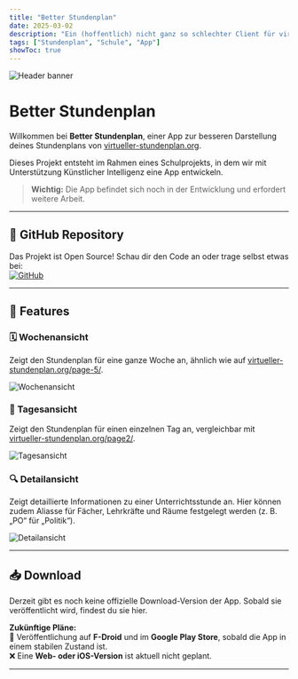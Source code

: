 ```yaml
---
title: "Better Stundenplan"
date: 2025-03-02
description: "Ein (hoffentlich) nicht ganz so schlechter Client für virtueller-stundenplan.org."
tags: ["Stundenplan", "Schule", "App"]
showToc: true
---
```


![Header banner](/images/header_image.png)

# Better Stundenplan

Willkommen bei **Better Stundenplan**, einer App zur besseren Darstellung deines Stundenplans von [virtueller-stundenplan.org](https://virtueller-stundenplan.org).

Dieses Projekt entsteht im Rahmen eines Schulprojekts, in dem wir mit Unterstützung Künstlicher Intelligenz eine App entwickeln.

> **Wichtig:** Die App befindet sich noch in der Entwicklung und erfordert weitere Arbeit.

---

## 🔗 GitHub Repository

Das Projekt ist Open Source! Schau dir den Code an oder trage selbst etwas bei:  
[![GitHub](https://img.shields.io/badge/GitHub-Repository-181717?style=for-the-badge&logo=github)](https://github.com/LarvenStein/better-stundenplan)

---

## 📌 Features

### 🗓 Wochenansicht
Zeigt den Stundenplan für eine ganze Woche an, ähnlich wie auf [virtueller-stundenplan.org/page-5/](https://virtueller-stundenplan.org/page-5/).

![Wochenansicht](/images/demo_weekly.png)

### 📅 Tagesansicht
Zeigt den Stundenplan für einen einzelnen Tag an, vergleichbar mit [virtueller-stundenplan.org/page2/](https://virtueller-stundenplan.org/page2/).

![Tagesansicht](/images/demo_daily.png)

### 🔍 Detailansicht
Zeigt detaillierte Informationen zu einer Unterrichtsstunde an. Hier können zudem Aliasse für Fächer, Lehrkräfte und Räume festgelegt werden (z. B. „PO“ für „Politik“).

![Detailansicht](/images/demo_details.png)

---

## 📥 Download

Derzeit gibt es noch keine offizielle Download-Version der App. Sobald sie veröffentlicht wird, findest du sie hier.

<!--
<div style="text-align: center; margin-top: 20px;">
    <a href="#" target="_blank">
        <img src="https://upload.wikimedia.org/wikipedia/commons/7/78/Google_Play_Store_badge_EN.svg" alt="Get it on Google Play" width="200" />
    </a>
    <a href="#" target="_blank" style="margin-left: 10px;">
        <img src="https://f-droid.org/badge/get-it-on.png" alt="Get it on F-Droid" width="200" />
    </a>
</div>
-->

**Zukünftige Pläne:**  
📲 Veröffentlichung auf **F-Droid** und im **Google Play Store**, sobald die App in einem stabilen Zustand ist.  
❌ Eine **Web- oder iOS-Version** ist aktuell nicht geplant.

---
